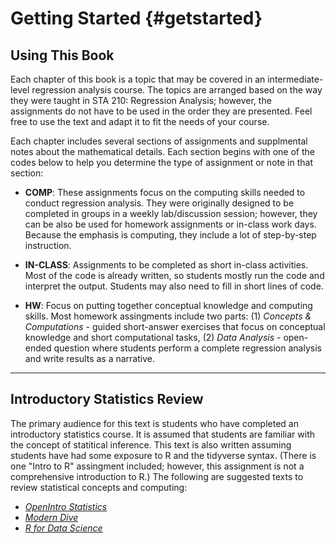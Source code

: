 # Getting Started {#getstarted}

## Using This Book

Each chapter of this book is a topic that may be covered in an intermediate-level regression analysis course. The topics are arranged based on the way they were taught in STA 210: Regression Analysis; however, the assignments do not have to be used in the order they are presented. Feel free to use the text and adapt it to fit the needs of your course. 

Each chapter includes several sections of assignments and supplmental notes about the mathematical details. Each section begins with one of the codes below to help you determine the type of assignment or note in that section: 

- **COMP**: These assignments focus on the computing skills needed to conduct regression analysis. They were originally designed to be completed in groups in a weekly lab/discussion session; however, they can be also be used for homework assignments or in-class work days. Because the emphasis is computing, they include a lot of step-by-step instruction. 

- **IN-CLASS**: Assignments to be completed as short in-class activities. Most of the code is already written, so students mostly run the code and interpret the output. Students may also need to fill in short lines of code. 

- **HW**: Focus on putting together conceptual knowledge and computing skills. Most homework assingments include two parts: (1) *Concepts & Computations* - guided short-answer exercises that focus on conceptual knowledge and short computational tasks, (2) *Data Analysis* - open-ended question where students perform a complete regression analysis and write results as a narrative. 

***

## Introductory Statistics Review 

The primary audience for this text is students who have completed an introductory statistics course. It is assumed that students are familiar with the concept of statitical inference. This text is also written assuming students have had some exposure to R and the tidyverse syntax. (There is one "Intro to R" assingment included; however, this assignment is not a comprehensive introduction to R.) The following are suggested texts to review statistical concepts and computing: 

- [*OpenIntro Statistics*](https://www.openintro.org/index.php)
- [*Modern Dive*](https://moderndive.com/)
- [*R for Data Science*](https://r4ds.had.co.nz/)




